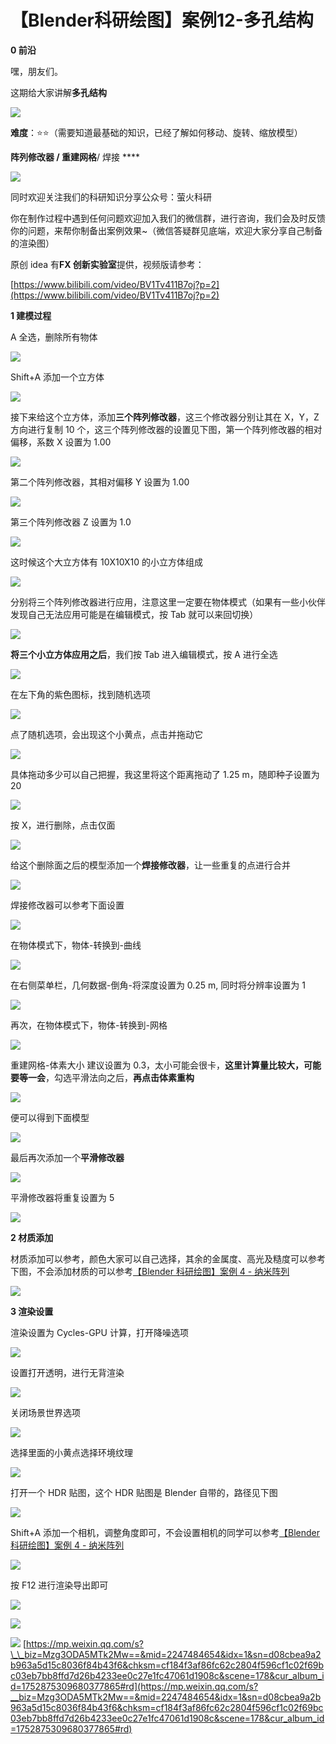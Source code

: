 # 【Blender科研绘图】案例12-多孔结构
**0 前沿**

嘿，朋友们。

这期给大家讲解**多孔结构**

![](https://mmbiz.qpic.cn/mmbiz_png/uicuMum8Zv8OkfOP8pCztVjyLrUMw8Gd4HqHWv5w7PAFEaEZuicpNUqicqmaGQ4UXgh0ISibklybxQBdHDBKNWPA1g/640?wx_fmt=png)

**难度**：⭐⭐（需要知道最基础的知识，已经了解如何移动、旋转、缩放模型）

**阵列修改器 / 重建网格**/ 焊接 \*\*\*\*

![](https://mmbiz.qpic.cn/mmbiz_png/uicuMum8Zv8NKwn8DQpK3OlwHSM8WPS3Q2zvpBO9wBvnWTAdd1Xx2l1TfJ0nE4MqfezjtW5W0h2Jdf9fCiaDZWdg/640?wx_fmt=png)

同时欢迎关注我们的科研知识分享公众号：萤火科研  

你在制作过程中遇到任何问题欢迎加入我们的微信群，进行咨询，我们会及时反馈你的问题，来帮你制备出案例效果~（微信答疑群见底端，欢迎大家分享自己制备的渲染图）  

原创 idea 有**FX 创新实验室**提供，视频版请参考：

[https://www.bilibili.com/video/BV1Tv411B7oj?p=2](https://www.bilibili.com/video/BV1Tv411B7oj?p=2)

**1 建模过程**

A 全选，删除所有物体

![](https://mmbiz.qpic.cn/mmbiz_png/uicuMum8Zv8OkfOP8pCztVjyLrUMw8Gd4JE6UA2JcFGb9V2rNqxRRmdbQXfrcsyibGWSQS2fWiaOCzzBCOvkkibx0Q/640?wx_fmt=png)

Shift+A 添加一个立方体

![](https://mmbiz.qpic.cn/mmbiz_png/uicuMum8Zv8OkfOP8pCztVjyLrUMw8Gd4TM8xfNnPXStMsg6YXp4JICgWBxD9FWRuF0zxF9lotHCLNepAI6roXQ/640?wx_fmt=png)

接下来给这个立方体，添加**三个阵列修改器**，这三个修改器分别让其在 X，Y，Z 方向进行复制 10 个，这三个阵列修改器的设置见下图，第一个阵列修改器的相对偏移，系数 X 设置为 1.00

![](https://mmbiz.qpic.cn/mmbiz_png/uicuMum8Zv8OkfOP8pCztVjyLrUMw8Gd4rwDzF4DZ9qgDnicQ1sflMmlpDicOtyD07PibCOFCdqAgToQOic9ssUuDUA/640?wx_fmt=png)

第二个阵列修改器，其相对偏移 Y 设置为 1.00

![](https://mmbiz.qpic.cn/mmbiz_png/uicuMum8Zv8OkfOP8pCztVjyLrUMw8Gd4icG753vNKrGe8amYBicysxLhYzRthZTwBiceGDeShdKJO2Us0QejXj7Ig/640?wx_fmt=png)

第三个阵列修改器 Z 设置为 1.0

![](https://mmbiz.qpic.cn/mmbiz_png/uicuMum8Zv8OkfOP8pCztVjyLrUMw8Gd4ghQcJ3d4eYmBeebkpFWQsq1ak8SEbMcmuJjeFFAYdsx4QF5wWialFmA/640?wx_fmt=png)

这时候这个大立方体有 10X10X10 的小立方体组成

![](https://mmbiz.qpic.cn/mmbiz_png/uicuMum8Zv8OkfOP8pCztVjyLrUMw8Gd4CyAtTUbpkNCQy2icv127KKlsM9x79MRrbtTbDMokJBQF4K5GmUGVMOQ/640?wx_fmt=png)

分别将三个阵列修改器进行应用，注意这里一定要在物体模式（如果有一些小伙伴发现自己无法应用可能是在编辑模式，按 Tab 就可以来回切换）

![](https://mmbiz.qpic.cn/mmbiz_png/uicuMum8Zv8OkfOP8pCztVjyLrUMw8Gd4Jx1FlD5LTwCAoEwicxy5uLLFJMdPeqMrJYsAV2FlnryJhhCokqZkC6g/640?wx_fmt=png)

**将三个小立方体应用之后**，我们按 Tab 进入编辑模式，按 A 进行全选

![](https://mmbiz.qpic.cn/mmbiz_png/uicuMum8Zv8OkfOP8pCztVjyLrUMw8Gd4ic6olw9MPGPeLLTIGyKY5x2pyGXm0OgRAACsmWQJ5yF8vIO9AWFWMwg/640?wx_fmt=png)

在左下角的紫色图标，找到随机选项

![](https://mmbiz.qpic.cn/mmbiz_png/uicuMum8Zv8OkfOP8pCztVjyLrUMw8Gd4vjaSLHeo7hPHtHt5CwxbkoC5oAlXzFG6UtdjvCfz0FTGfyO92HaAiag/640?wx_fmt=png)

点了随机选项，会出现这个小黄点，点击并拖动它

![](https://mmbiz.qpic.cn/mmbiz_png/uicuMum8Zv8OkfOP8pCztVjyLrUMw8Gd4jCcqeulsddHRwZk7iaiaqJkyAbJqsejH5hibMia9GXu2ywpylEaMob5nuw/640?wx_fmt=png)

具体拖动多少可以自己把握，我这里将这个距离拖动了 1.25 m，随即种子设置为 20

![](https://mmbiz.qpic.cn/mmbiz_png/uicuMum8Zv8OkfOP8pCztVjyLrUMw8Gd4h81GIX94MT1RiciaIfxEPwC0gulglafOibPEOddBjuVOclZFkYoR78CkQ/640?wx_fmt=png)

按 X，进行删除，点击仅面

![](https://mmbiz.qpic.cn/mmbiz_png/uicuMum8Zv8OkfOP8pCztVjyLrUMw8Gd4lSofL52eU1MPpkO0Dibztd1LQDaxGI6R5dtxMVNp7tHKnTsqAr4hqjw/640?wx_fmt=png)

给这个删除面之后的模型添加一个**焊接修改器**，让一些重复的点进行合并

![](https://mmbiz.qpic.cn/mmbiz_png/uicuMum8Zv8OkfOP8pCztVjyLrUMw8Gd4y3vZZQqd0mXYmZUOlAdnnia0LrNxWJKc1WO4oDcianVYSZM84fChpwZQ/640?wx_fmt=png)

焊接修改器可以参考下面设置

![](https://mmbiz.qpic.cn/mmbiz_png/uicuMum8Zv8OkfOP8pCztVjyLrUMw8Gd4Dc3zic7ddL94dmDpTibfaROnaicWCVWibC1Eol7XWnZOzupgBL9Q2utLyg/640?wx_fmt=png)

在物体模式下，物体-转换到-曲线

![](https://mmbiz.qpic.cn/mmbiz_png/uicuMum8Zv8OkfOP8pCztVjyLrUMw8Gd4K4WgK6EN2iaCQH23TdRG9OTPYZeJ1OFZGc1Diac5OQ0wAPa0xkxBNlRg/640?wx_fmt=png)

在右侧菜单栏，几何数据-倒角-将深度设置为 0.25 m, 同时将分辨率设置为 1 

![](https://mmbiz.qpic.cn/mmbiz_png/uicuMum8Zv8OkfOP8pCztVjyLrUMw8Gd4HfkeiarAcstAvzpcrFPBXQ3bFjJ6ias6f3MPGTYM6ibX5NHw5KJTFV75w/640?wx_fmt=png)

再次，在物体模式下，物体-转换到-网格

![](https://mmbiz.qpic.cn/mmbiz_png/uicuMum8Zv8OkfOP8pCztVjyLrUMw8Gd4ZaFSaDh4UOjibHrKyTO8RJH2br6d45Ic3EpGTprp5xpibeUicM8PzfAeQ/640?wx_fmt=png)

重建网格-体素大小 建议设置为 0.3，太小可能会很卡，**这里计算量比较大，可能要等一会**，勾选平滑法向之后，**再点击体素重构**

![](https://mmbiz.qpic.cn/mmbiz_png/uicuMum8Zv8OkfOP8pCztVjyLrUMw8Gd4ibvsicHgW1yzo3ic2NnWRZFZneruicUwfUZvANaKFk9UicPlMM3ld3lMtzg/640?wx_fmt=png)

便可以得到下面模型

![](https://mmbiz.qpic.cn/mmbiz_png/uicuMum8Zv8OkfOP8pCztVjyLrUMw8Gd47Q5Xmic5oHxoOaXCeSgG7WXnJ5eYstsEV2fofXvzWC2cVjc5X7lAicTQ/640?wx_fmt=png)

最后再次添加一个**平滑修改器**

![](https://mmbiz.qpic.cn/mmbiz_png/uicuMum8Zv8OkfOP8pCztVjyLrUMw8Gd4K2AG2eRLrbrlHic9ee07gmnFRI3qLo8IYGsmWLcmvibM4fcl5p1sAThA/640?wx_fmt=png)

平滑修改器将重复设置为 5

![](https://mmbiz.qpic.cn/mmbiz_png/uicuMum8Zv8OkfOP8pCztVjyLrUMw8Gd4ez1l6cfEJYYILGxJGIrDGBXqZGcJVWvoyAawPLDGaC2TmXWLLibE6Bg/640?wx_fmt=png)

**2 材质添加**

材质添加可以参考，颜色大家可以自己选择，其余的金属度、高光及糙度可以参考下图，不会添加材质的可以参考[【Blender 科研绘图】案例 4 - 纳米阵列](http://mp.weixin.qq.com/s?__biz=Mzg3ODA5MTk2Mw==&mid=2247484259&idx=1&sn=e5f0ff741c8638b845faeace99855563&chksm=cf1848b7f86fc1a1a874881b152f7ade02ec042a5114197bce84b9b2d9dac2d0abed3bbbd0ed&scene=21#wechat_redirect)

![](https://mmbiz.qpic.cn/mmbiz_png/uicuMum8Zv8OkfOP8pCztVjyLrUMw8Gd4iboaThuuZg7LOmB3J5libjHA2MSkZwffiaB9MF6W3xmo5sB9XbiaicYjDmQ/640?wx_fmt=png)

**3 渲染设置**

渲染设置为 Cycles-GPU 计算，打开降噪选项

![](https://mmbiz.qpic.cn/mmbiz_png/uicuMum8Zv8OkfOP8pCztVjyLrUMw8Gd4VKotQHOOm6z94uqZP9nKM54YCx6cibdlUr0ulmSIib8eYKeiaOYwZdR4Q/640?wx_fmt=png)

设置打开透明，进行无背渲染

![](https://mmbiz.qpic.cn/mmbiz_png/uicuMum8Zv8OkfOP8pCztVjyLrUMw8Gd47zich7DeLcfznWOIW32lGCdX8U0nY1icISrAxZqVIU3D7pM5dX5yV9vg/640?wx_fmt=png)

关闭场景世界选项

![](https://mmbiz.qpic.cn/mmbiz_png/uicuMum8Zv8OkfOP8pCztVjyLrUMw8Gd4f4mFqM9hgNiaUywnnaia0Y3qeIcDs019qDK3YNby9pehvqAN8WLEEjibA/640?wx_fmt=png)

选择里面的小黄点选择环境纹理

![](https://mmbiz.qpic.cn/mmbiz_png/uicuMum8Zv8OkfOP8pCztVjyLrUMw8Gd4iack8GmeRqRiaY0HmWDRScSoQKBASSJpRkl5SK2Ozia53wKY22q4FIQ8g/640?wx_fmt=png)

打开一个 HDR 贴图，这个 HDR 贴图是 Blender 自带的，路径见下图

![](https://mmbiz.qpic.cn/mmbiz_png/uicuMum8Zv8OkfOP8pCztVjyLrUMw8Gd4vQTdQNVa16nNYUqGGTPU8raxs6mONjvv6a0LjJXr22GjPpiaJozqibdA/640?wx_fmt=png)

Shift+A 添加一个相机，调整角度即可，不会设置相机的同学可以参考[【Blender 科研绘图】案例 4 - 纳米阵列](http://mp.weixin.qq.com/s?__biz=Mzg3ODA5MTk2Mw==&mid=2247484259&idx=1&sn=e5f0ff741c8638b845faeace99855563&chksm=cf1848b7f86fc1a1a874881b152f7ade02ec042a5114197bce84b9b2d9dac2d0abed3bbbd0ed&scene=21#wechat_redirect)

![](https://mmbiz.qpic.cn/mmbiz_png/uicuMum8Zv8OkfOP8pCztVjyLrUMw8Gd4bia5rVVGkfmJDE1Ea8oicFCuNDmd0KM2cjibUU9UeVvLibQ6vMwHFe0r5g/640?wx_fmt=png)

按 F12 进行渲染导出即可

![](https://mmbiz.qpic.cn/mmbiz_png/uicuMum8Zv8OkfOP8pCztVjyLrUMw8Gd4Ck6JFQzx0vFibtUGgvMGk0D5gZJAWFJT0ia4e18Gv4KA1zEZ9N7umpdA/640?wx_fmt=png)

![](https://mmbiz.qpic.cn/mmbiz_png/uicuMum8Zv8OkfOP8pCztVjyLrUMw8Gd4HqHWv5w7PAFEaEZuicpNUqicqmaGQ4UXgh0ISibklybxQBdHDBKNWPA1g/640?wx_fmt=png)

![](https://mmbiz.qpic.cn/mmbiz_jpg/uicuMum8Zv8OkfOP8pCztVjyLrUMw8Gd4p0d8cNL3dlBJ0icoXoCNxWQR9bsrkV8icjWljTzMia8S5y72hxibUH7JpA/640?wx_fmt=jpeg) 
 [https://mp.weixin.qq.com/s?\_\_biz=Mzg3ODA5MTk2Mw==&mid=2247484654&idx=1&sn=d08cbea9a2b963a5d15c8036f84b43f6&chksm=cf184f3af86fc62c2804f596cf1c02f69bc03eb7bb8ffd7d26b4233ee0c27e1fc47061d1908c&scene=178&cur_album_id=1752875309680377865#rd](https://mp.weixin.qq.com/s?__biz=Mzg3ODA5MTk2Mw==&mid=2247484654&idx=1&sn=d08cbea9a2b963a5d15c8036f84b43f6&chksm=cf184f3af86fc62c2804f596cf1c02f69bc03eb7bb8ffd7d26b4233ee0c27e1fc47061d1908c&scene=178&cur_album_id=1752875309680377865#rd)
